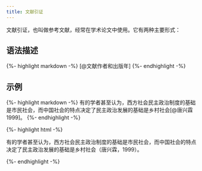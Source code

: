 ```yaml
---
title: 文献引证
---
```


文献引证，也叫做参考文献，经常在学术论文中使用。它有两种主要形式：

## 语法描述

{%- highlight markdown -%}
[@文献作者和出版年]
{%- endhighlight -%}

## 示例

{%- highlight markdown -%}
有的学者甚至认为，西方社会民主政治制度的基础是市民社会，而中国社会的特点决定了民主政治发展的基础是乡村社会[@唐兴霖1999]。
{%- endhighlight -%}

{%- highlight html -%}
<p>有的学者甚至认为，西方社会民主政治制度的基础是市民社会，而中国社会的特点决定了民主政治发展的基础是乡村社会<span class="citation" data-cites="唐兴霖1999">（唐兴霖，1999）</span>。</p>
{%- endhighlight -%}



